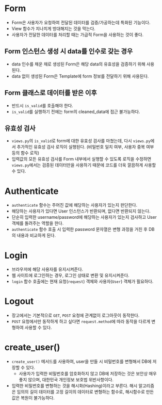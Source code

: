 # Form
- Form은 사용자가 요청하여 전달된 데이터를 검증/가공하는데 특화된 기능이다.
- View 함수가 지나치게 방대해지는 것을 막는다.
- 사용자가 전달한 데이터를 처리할 때는 가급적 Form을 사용하는 것이 좋다.
## Form 인스턴스 생성 시 data를 인수로 갖는 경우
- data 인수를 채운 채로 생성된 Form은 해당 data의 유효성을 검증하기 위해 사용된다.
- data 없이 생성된 Form은 Template에 form 정보를 전달하기 위해 사용된다.

## Form 클래스로 데이터를 받은 이후
- 반드시 `is_valid`를 호출해야 한다.
- `is_valid`를 실행하기 전에는 form의 cleaned_data에 접근 불가능하다.

## 유효성 검사
- `views.py`의 `is_valid`로 form에 대한 유효성 검사를 마쳤는데, 다시 `views.py`에서 추가적인 유효성 검사 로직이 실행된다. (비밀번호 일치 여부, 사용자 중복 여부 등의 함수 로직)
- 입력값의 모든 유효성 검사를 Form 내부에서 실행할 수 있도록 로직을 수정하면 `views.py`에서는 검증된 데이터만을 사용하기 때문에 코드를 더욱 깔끔하게 사용할 수 있다.


# Authenticate
- `authenticate` 함수는 주어진 값에 해당하는 사용자가 있는지 판단한다.
- 해당하는 사용자가 있다면 User 인스턴스가 반환되며, 없다면 반환되지 않는다.
- 단순히 입력한 username/password에 해당하는 사용자가 있는지 검사하고 User 객체를 돌려주는 역할을 한다.
- `authenticate` 함수 호출 시 입력한 password 문자열은 변형 과정을 거친 후 DB의 내용과 비교하게 된다.

# Login
- 브라우저에 해당 사용자를 유지시켜준다.
- 웹 사이트에 로그인하는 경우, 로그인 상태로 변환 및 유지시켜준다.
- `login` 함수 호출에는 현재 요청(`request`) 객체와 사용자(`User`) 객체가 필요하다.


# Logout
- 장고에서는 기본적으로 `GET`, `POST` 요청에 관계없이 로그아웃이 동작한다.
- `POST` 요청에서만 동작하게 하고 싶다면 `request.method`에 따라 동작을 다르게 변형하여 사용할 수 있다.


# create_user()
- `create_user()` 메서드를 사용하여, user을 만들 시 비밀번호를 변형해서 DB에 저장할 수 있다.
  - 사용자가 입력한 비밀번호를 암호화하지 않고 DB에 저장하는 것은 보안상 매우 좋지 않으며, 대한민국 개인정보 보호법 위반사항이다.
- 입력한 비밀번호를 변형하는 것을 해시화(Hashing)이라고 부른다. 해시 알고리즘은 임의의 길이 데이터를 고정 길이의 데이터로 변형하는 함수로, 해시함수로 만든 값은 복원이 불가능하다.